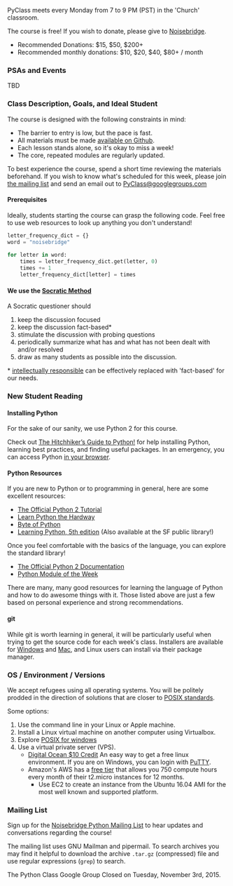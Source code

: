 PyClass meets every Monday from 7 to 9 PM (PST) in the 'Church' classroom.

The course is free! If you wish to donate, please give to [Noisebridge](https://donate.noisebridge.net).
- Recommended Donations: $15, $50, $200+
- Recommended monthly donations: $10, $20, $40, $80+ / month

### PSAs and Events
TBD

### Class Description, Goals, and Ideal Student
The course is designed with the following constraints in mind:
- The barrier to entry is low, but the pace is fast.
- All materials must be made [available on Github](https://github.com/PyClass/PyClassLessons).
- Each lesson stands alone, so it's okay to miss a week!
- The core, repeated modules are regularly updated.

To best experience the course, spend a short time reviewing the materials beforehand. If you wish to know what's scheduled for this week, please join [the mailing list](#mailing-list) and send an email out to PyClass@googlegroups.com

#### Prerequisites
Ideally, students starting the course can grasp the following code. Feel free to use web resources to look up anything you don't understand!

```python
letter_frequency_dict = {}
word = "noisebridge"
 
for letter in word:
    times = letter_frequency_dict.get(letter, 0)
    times += 1
    letter_frequency_dict[letter] = times
```

#### We use the [Socratic Method](http://www.criticalthinking.org/pages/socratic-teaching/606)
A Socratic questioner should 

1. keep the discussion focused
2. keep the discussion fact-based\*
3. stimulate the discussion with probing questions
4. periodically summarize what has and what has not been dealt with and/or resolved
5. draw as many students as possible into the discussion.

\* [intellectually responsible](https://en.wikipedia.org/wiki/Intellectual_responsibility) can be effectively replaced with 'fact-based' for our needs.

### New Student Reading

#### Installing Python
For the sake of our sanity, we use Python 2 for this course.

Check out [The Hitchhiker’s Guide to Python!](http://docs.python-guide.org/en/latest/) for help installing Python, learning best practices, and finding useful packages. In an emergency, you can access Python [in your browser](http://repl.it/languages/Python).

#### Python Resources
If you are new to Python or to programming in general, here are some excellent resources:
- [The Official Python 2 Tutorial](https://docs.python.org/2/tutorial/)
- [Learn Python the Hardway](http://learnpythonthehardway.org/)
- [Byte of Python](http://www.swaroopch.com/notes/python/)
- [Learning Python, 5th edition](http://shop.oreilly.com/product/0636920028154.do) (Also available at the SF public library!)

Once you feel comfortable with the basics of the language, you can explore the standard library!
- [The Official Python 2 Documentation](https://docs.python.org/2/library/)
- [Python Module of the Week](http://pymotw.com/2/)

There are many, many good resources for learning the language of Python and how to do awesome things with it.
Those listed above are just a few based on personal experience and strong recommendations.

#### git
While git is worth learning in general, it will be particularly useful when trying to get the source code for each week's class. Installers are available for [Windows](http://git-scm.com/download/win) and [Mac](http://git-scm.com/download/mac), and Linux users can install via their package manager.

###  OS / Environment / Versions
We accept refugees using all operating systems. You will be politely prodded in the direction of solutions that are closer to [POSIX standards](http://en.wikipedia.org/wiki/POSIX#Mostly_POSIX-compliant).

Some options:
1. Use the command line in your Linux or Apple machine.
2. Install a Linux virtual machine on another computer using Virtualbox.
3. Explore [POSIX for windows](http://en.wikipedia.org/wiki/POSIX#POSIX_for_Windows)
4. Use a virtual private server (VPS).
    - [Digital Ocean $10 Credit](https://m.do.co/c/a4d54c9e5004) An easy way to get a free linux environment. If you are on Windows, you can login with [PuTTY](http://www.putty.org/).
    - Amazon's AWS has a [free tier](http://aws.amazon.com/free/) that allows you 750 compute hours every month of their t2.micro instances for 12 months.
        - Use EC2 to create an instance from the Ubuntu 16.04 AMI for the most well known and supported platform.

### Mailing List
Sign up for the [Noisebridge Python Mailing List](https://www.noisebridge.net/mailman/listinfo/python) to hear updates and conversations regarding the course!

The mailing list uses GNU Mailman and pipermail.  To search archives you may find it helpful to download the archive `.tar.gz` (compressed) file and use regular expressions (`grep`) to search.

The Python Class Google Group Closed on Tuesday, November 3rd, 2015.
